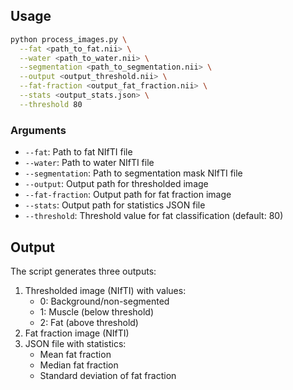 ## Usage

```bash
python process_images.py \
  --fat <path_to_fat.nii> \
  --water <path_to_water.nii> \
  --segmentation <path_to_segmentation.nii> \
  --output <output_threshold.nii> \
  --fat-fraction <output_fat_fraction.nii> \
  --stats <output_stats.json> \
  --threshold 80
```

### Arguments

- `--fat`: Path to fat NIfTI file
- `--water`: Path to water NIfTI file
- `--segmentation`: Path to segmentation mask NIfTI file
- `--output`: Output path for thresholded image
- `--fat-fraction`: Output path for fat fraction image
- `--stats`: Output path for statistics JSON file
- `--threshold`: Threshold value for fat classification (default: 80)

## Output

The script generates three outputs:
1. Thresholded image (NIfTI) with values:
   - 0: Background/non-segmented
   - 1: Muscle (below threshold)
   - 2: Fat (above threshold)
2. Fat fraction image (NIfTI)
3. JSON file with statistics:
   - Mean fat fraction
   - Median fat fraction
   - Standard deviation of fat fraction